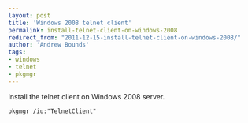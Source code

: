 ```yaml
---
layout: post
title: 'Windows 2008 telnet client'
permalink: install-telnet-client-on-windows-2008
redirect_from: "2011-12-15-install-telnet-client-on-windows-2008/"
author: 'Andrew Bounds'
tags:
- windows
- telnet
- pkgmgr
---
```


Install the telnet client on Windows 2008 server.

```console
pkgmgr /iu:"TelnetClient"
```
